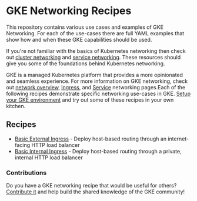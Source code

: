 # GKE Networking Recipes

This repository contains various use cases and examples of GKE Networking. For each of the use-cases there are full YAML examples that show how and when these GKE capabilities should be used.

If you're not familiar with the basics of Kubernetes networking then check out [cluster networking](https://kubernetes.io/docs/concepts/cluster-administration/networking/) and [service networking](https://kubernetes.io/docs/concepts/services-networking/). These resources should give you some of the foundations behind Kubernetes networking.

GKE is a managed Kubernetes platform that provides a more opinionated and seamless experience. For more information on GKE networking, check out [network overview](https://cloud.google.com/kubernetes-engine/docs/concepts/network-overview), [Ingress](https://cloud.google.com/kubernetes-engine/docs/concepts/ingress), and [Service](https://cloud.google.com/kubernetes-engine/docs/how-to/exposing-apps) networking pages.Each of the following recipes demonstrate specific networking use-cases in GKE. [Setup your GKE environment](./cluster-setup.md) and try out some of these recipes in your own kitchen.

## Recipes

- [Basic External Ingress](./ingress/external-ingress-basic) - Deploy host-based routing through an internet-facing HTTP load balancer
- [Basic Internal Ingress](./ingress/internal-ingress-basic) - Deploy host-based routing through a private, internal HTTP load balancer



### Contributions

Do you have a GKE networking recipe that would be useful for others? [Contribute it](CONTRIBUTING.md) and help build the shared knowledge of the GKE community!


